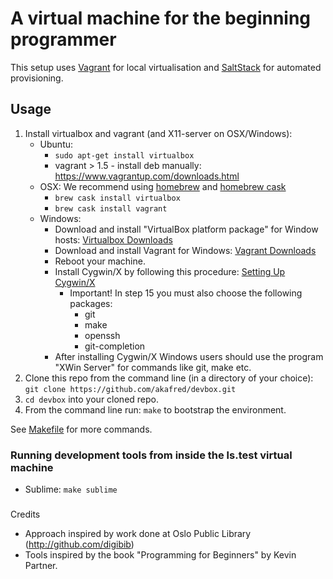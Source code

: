 A virtual machine for the beginning programmer
===

This setup uses [Vagrant](http://www.vagrantup.com/) for local virtualisation 
and [SaltStack](http://docs.saltstack.com/) for automated provisioning.

## Usage

1. Install virtualbox and vagrant (and X11-server on OSX/Windows):
    - Ubuntu: 
        * `sudo apt-get install virtualbox`
        * vagrant > 1.5 - install deb manually: https://www.vagrantup.com/downloads.html
    - OSX: We recommend using [homebrew](http://brew.sh/) and [homebrew cask](http://caskroom.io/)
        * `brew cask install virtualbox`
        * `brew cask install vagrant`
    - Windows:
        * Download and install "VirtualBox platform package" for Window hosts: [Virtualbox Downloads](https://www.virtualbox.org/wiki/Downloads)
        * Download and install Vagrant for Windows: [Vagrant Downloads](https://www.vagrantup.com/downloads)
        * Reboot your machine.
        * Install Cygwin/X by following this procedure: [Setting Up Cygwin/X](http://x.cygwin.com/docs/ug/setup.html)
          - Important! In step 15 you must also choose the following packages:
            * git
            * make
            * openssh
            * git-completion
        * After installing Cygwin/X Windows users should use the program "XWin Server" for commands like git, make etc. 
2. Clone this repo from the command line (in a directory of your choice): 
   ```git clone https://github.com/akafred/devbox.git``` 
3. `cd devbox` into your cloned repo.
4. From the command line run: `make` to bootstrap the environment.

See [Makefile](Makefile) for more commands.

### Running development tools from inside the ls.test virtual machine

* Sublime: `make sublime`

###

Credits 

- Approach inspired by work done at Oslo Public Library (http://github.com/digibib)
- Tools inspired by the book "Programming for Beginners" by Kevin Partner.


